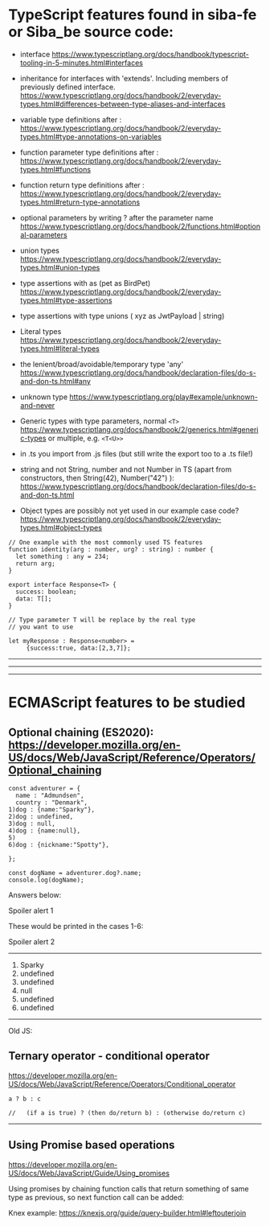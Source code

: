 # TypeScript features found in siba-fe or Siba_be source code:

- interface   https://www.typescriptlang.org/docs/handbook/typescript-tooling-in-5-minutes.html#interfaces

- inheritance for interfaces with 'extends'. Including members of previously defined interface.   https://www.typescriptlang.org/docs/handbook/2/everyday-types.html#differences-between-type-aliases-and-interfaces 

- variable type definitions after : https://www.typescriptlang.org/docs/handbook/2/everyday-types.html#type-annotations-on-variables

- function parameter type definitions after : https://www.typescriptlang.org/docs/handbook/2/everyday-types.html#functions

- function return type definitions after : https://www.typescriptlang.org/docs/handbook/2/everyday-types.html#return-type-annotations

- optional parameters by writing ? after the parameter name https://www.typescriptlang.org/docs/handbook/2/functions.html#optional-parameters 

- union types https://www.typescriptlang.org/docs/handbook/2/everyday-types.html#union-types

- type assertions with as   (pet as BirdPet) https://www.typescriptlang.org/docs/handbook/2/everyday-types.html#type-assertions

- type assertions with type unions ( xyz as JwtPayload | string)

- Literal types https://www.typescriptlang.org/docs/handbook/2/everyday-types.html#literal-types

- the lenient/broad/avoidable/temporary type 'any' https://www.typescriptlang.org/docs/handbook/declaration-files/do-s-and-don-ts.html#any

- unknown type https://www.typescriptlang.org/play#example/unknown-and-never


- Generic types with type parameters, normal
```<T>```      https://www.typescriptlang.org/docs/handbook/2/generics.html#generic-types
or multiple, e.g. 
```<T<U>>```

- in .ts you import from .js files (but still write the export too to a .ts file!)

- string and not String, number and not Number in TS (apart from constructors, then String(42), Number("42") ):
https://www.typescriptlang.org/docs/handbook/declaration-files/do-s-and-don-ts.html

- Object types are possibly not yet used in our example case code? https://www.typescriptlang.org/docs/handbook/2/everyday-types.html#object-types 

```
// One example with the most commonly used TS features
function identity(arg : number, urg? : string) : number {
  let something : any = 234;
  return arg;
}

export interface Response<T> {
  success: boolean;
  data: T[];
}

// Type parameter T will be replace by the real type 
// you want to use

let myResponse : Response<number> = 
     {success:true, data:[2,3,7]};
```

---
---
---

# ECMAScript features to be studied 

## Optional chaining (ES2020): https://developer.mozilla.org/en-US/docs/Web/JavaScript/Reference/Operators/Optional_chaining 
```
const adventurer = {
  name : "Admundsen",
  country : "Denmark",
1)dog : {name:"Sparky"},
2)dog : undefined,
3)dog : null,
4)dog : {name:null},
5)
6)dog : {nickname:"Spotty"},

};

const dogName = adventurer.dog?.name;
console.log(dogName);  
```
Answers below:  

Spoiler alert 1

These would be printed in the cases 1-6:

Spoiler alert 2

---

1. Sparky
2. undefined
3. undefined
4. null
5. undefined
6. undefined

---
Old JS: 

## Ternary operator - conditional operator   

https://developer.mozilla.org/en-US/docs/Web/JavaScript/Reference/Operators/Conditional_operator

```
a ? b : c 

//   (if a is true) ? (then do/return b) : (otherwise do/return c)
```

---
## Using Promise based operations

https://developer.mozilla.org/en-US/docs/Web/JavaScript/Guide/Using_promises 

Using promises by chaining function calls that return something of same type as previous, so next function call can be added:  

Knex example: https://knexjs.org/guide/query-builder.html#leftouterjoin

